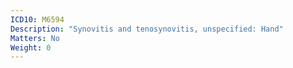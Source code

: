 ```yaml
---
ICD10: M6594
Description: "Synovitis and tenosynovitis, unspecified: Hand"
Matters: No
Weight: 0
---
```



